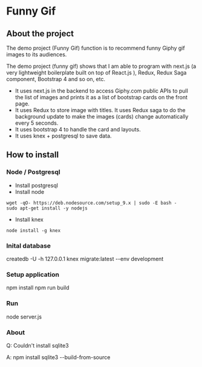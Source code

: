 # Funny Gif

## About the project

The demo project (Funny Gif) function is to recommend funny Giphy gif images to its audiences.

The demo project (funny gif) shows that I am able to program with next.js (a very lightweight boilerplate built on top of React.js ), Redux, Redux Saga component, Bootstrap 4 and so on, etc.

- It uses next.js in the backend to access Giphy.com public APIs to pull the list of images and prints it as a list of bootstrap cards on the front page.
- It uses Redux to store image with titles. It uses Redux saga to do the background update to make the images (cards) change automatically every 5 seconds.
- It uses bootstrap 4 to handle the card and layouts.
- It uses knex + postgresql to save data.


## How to install

### Node / Postgresql

- Install postgresql
- Install node
```
wget -qO- https://deb.nodesource.com/setup_9.x | sudo -E bash -
sudo apt-get install -y nodejs
```
- Install knex 
```
node install -g knex
```

### Inital database

createdb -U <username> -h 127.0.0.1 <dbname>
knex migrate:latest --env development

### Setup application

npm install
npm run build

### Run

node server.js

### About

Q: Couldn't install sqlite3

A: npm install sqlite3 --build-from-source
